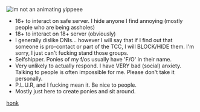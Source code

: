 ![im not an animating yippeee](https://github.com/user-attachments/assets/45ed8bf8-9bae-4811-91a5-9ceabb2eadad)

-  16+ to interact on safe server. I hide anyone I find annoying (mostly people who are being assholes)
- 18+ to interact on 18+ server (obviously)
-  I generally dislike DNIs... however I will say that if I find out that someone is pro-contact or part of the TCC, I will BLOCK/HIDE them. I'm sorry, I just can't fucking stand those groups.
- Selfshipper. Ponies of my f/os usually have 'F/O' in their name.
-  Very unlikely to actually respond. I have VERY bad (social) anxiety. Talking to people is often impossible for me. Please don't take it personally.
- P.L.U.R, and I fucking mean it. Be nice to people. 
-  Mostly just here to create ponies and sit around.

[honk](https://www.youtube.com/watch?v=boAxkYmO30c)
